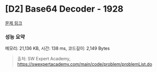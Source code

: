 # [D2] Base64 Decoder - 1928 

[문제 링크](https://swexpertacademy.com/main/code/problem/problemDetail.do?contestProbId=AV5PR4DKAG0DFAUq) 

### 성능 요약

메모리: 21,136 KB, 시간: 138 ms, 코드길이: 2,149 Bytes



> 출처: SW Expert Academy, https://swexpertacademy.com/main/code/problem/problemList.do